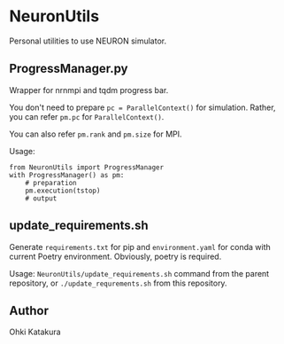 # NeuronUtils

Personal utilities to use NEURON simulator.

## ProgressManager.py

Wrapper for nrnmpi and tqdm progress bar.

You don't need to prepare `pc = ParallelContext()` for simulation.
Rather, you can refer `pm.pc` for `ParallelContext()`.

You can also refer `pm.rank` and `pm.size` for MPI.

Usage:
```
from NeuronUtils import ProgressManager
with ProgressManager() as pm:
    # preparation
    pm.execution(tstop)
    # output
```

## update_requirements.sh

Generate `requirements.txt` for pip and `environment.yaml` for conda with current Poetry environment.
Obviously, poetry is required.

Usage: `NeuronUtils/update_requirements.sh` command from the parent repository, or `./update_requrements.sh` from this repository.

## Author

Ohki Katakura
